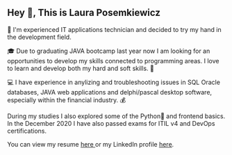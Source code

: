 <!--Hi there 👋


**LauraPose/LauraPose** is a ✨ _special_ ✨ repository because its `README.md` (this file) appears on your GitHub profile.

Here are some ideas to get you started:

- 🔭 I’m currently working on ...
- 🌱 I’m currently learning ...
- 👯 I’m looking to collaborate on ...
- 🤔 I’m looking for help with ...
- 💬 Ask me about ...
- 📫 How to reach me: ...
- 😄 Pronouns: ...
- ⚡ Fun fact: ...
-->

## Hey 👋, This is Laura Posemkiewicz

<!--
[![Github Badge](https://img.shields.io/badge/-LauraPose-grey?style=flat&logo=github&logoColor=white&link=https://github.com/LauraPose/)](https://www.github.com/LauraPose/) <p align='left'>
-->
🔭 I'm experienced IT applications technician and decided to try my hand in the development field. 

🎓 Due to graduating JAVA bootcamp last year now I am looking for an opportunities to develop my skills connected to programming areas.
I love to learn and develop both my hard and soft skills. 🙌

💻 I have experience in anylizing and troubleshooting issues in SQL Oracle databases, JAVA web applications and delphi/pascal desktop software, especially within the financial industry. 💰 

During my studies I also explored some of the Python🐍 and frontend basics.
In the December 2020 I have also passed exams for ITIL v4 and DevOps certifications.
</p>


<p align='left'> You can view my resume <a href='https://docs.google.com/document/u/1/d/0B8Gfd7iuDTl5ZWNnUUFoSWhMZnc/edit?usp=drive_web&ouid=113797290660592368932&rtpof=true ' target=_blank><u>here</u> </a> or my LinkedIn profile <a href='https://www.linkedin.com/in/laura-posemkiewicz-66334bb4/' target=_blank><u>here</u></a>.</p>
<!--
## Some of my Github Stats
<p align=left> <img src=https://komarev.com/ghpvc/?username=LauraPose alt=LauraPose /> </p>

[![Github stats](https://github-readme-stats.vercel.app/api?username=LauraPose&show_icons=true&include_all_commits=true)](https://github.com/LauraPose/github-readme-stats)
[![Top Langs](https://github-readme-stats.vercel.app/api/top-langs/?username=LauraPose&layout=compact)](https://github.com/LauraPose/github-readme-stats)
-->
